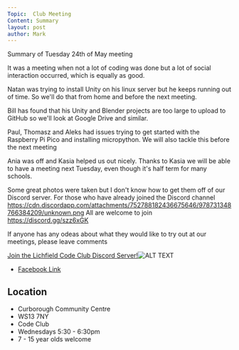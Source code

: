 ```yaml
---
Topic:  Club Meeting
Content: Summary
layout: post
author: Mark
---
```

Summary of Tuesday 24th of May meeting

It was a meeting when not a lot of coding was done but a lot of social interaction occurred, which is equally as good.

Natan was trying to install Unity on his linux server but he keeps running out of time. So we'll do that from home and before the next meeting.

Bill has found that his Unity and Blender projects are too large to upload to GitHub so we'll look at Google Drive and similar.

Paul, Thomasz and Aleks had issues trying to get started with the Raspberry Pi Pico and installing micropython. We will also tackle this before the next meeting

Ania was off and Kasia helped us out nicely. Thanks to Kasia we will be able to have a meeting next Tuesday, even though it's half term for many schools.

Some great photos were taken but I don't know how to get them off of our Discord server.  For those who have already joined the Discord channel https://cdn.discordapp.com/attachments/752788182436675646/978731348766384209/unknown.png
All are welcome to join https://discord.gg/szz6xGK

If anyone has any odeas about what they would like to try out at our meetings, please leave comments

[Join the Lichfield Code Club Discord Server!](https://l.facebook.com/l.php?u=https%3A%2F%2Fdiscord.gg%2Fszz6xGK&h=AT117hNFonlwVrkAbhd21wAYcOVjsxsI_m7x4Q17mNmIjxcQHTc1bDLl6btremQWzBUVclw9woTEJj7Vj103RABNlYMMy5Zoj6Bh3bnOtwS6vOFn0ORAdHTLUlH_-vna&s=1)![ALT TEXT](https://external.fbhx6-1.fna.fbcdn.net/emg1/v/t13/13957814808962068580?url=https%3A%2F%2Fcdn.discordapp.com%2Ficons%2F752788181954461750%2Fffc72da0d75123f00019873ad95b9e43.jpg%3Fsize%3D256&fb_obo=1&utld=discordapp.com&stp=c0.5000x0.5000f_dst-emg0_p200x200_q75&ccb=13-1&oh=06_AbGIcl6VqTpIf00Bin7d_ToFUbcq_hCUJ6ZaI4zJTKO3zw&oe=65289D0C&_nc_sid=e609ca)

* [Facebook Link](https://www.facebook.com/1481985248595237/posts/4881774435282951/)

## Location

* Curborough Community Centre
* WS13 7NY
* Code Club
* Wednesdays 5:30 - 6:30pm
* 7 - 15 year olds welcome

